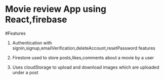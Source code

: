 # Movie review App using React,firebase

#Features

1) Authentication with signin,signup,emailVerification,deleteAccount,resetPassword features

2) Firestore used to store posts,likes,comments about a movie by a user

3) Uses cloudStorage to upload and download images which are uploaded under a post



